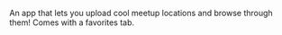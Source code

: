 An app that lets you upload cool meetup locations and browse through them! Comes with a favorites tab.